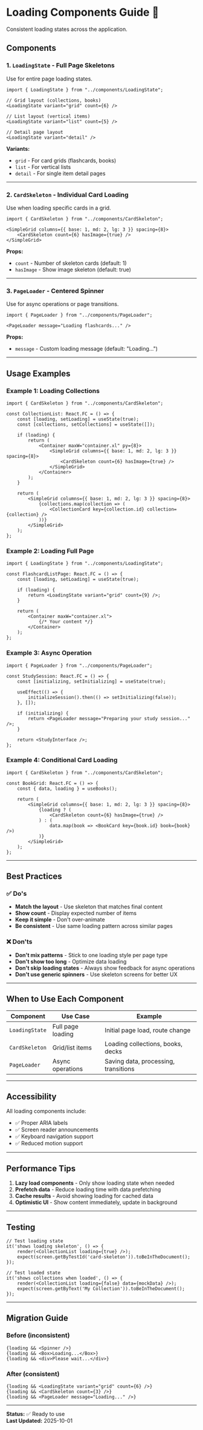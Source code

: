 # Loading Components Guide 🪷

Consistent loading states across the application.

## Components

### 1. `LoadingState` - Full Page Skeletons

Use for entire page loading states.

```tsx
import { LoadingState } from "../components/LoadingState";

// Grid layout (collections, books)
<LoadingState variant="grid" count={6} />

// List layout (vertical items)
<LoadingState variant="list" count={5} />

// Detail page layout
<LoadingState variant="detail" />
```

**Variants:**
- `grid` - For card grids (flashcards, books)
- `list` - For vertical lists
- `detail` - For single item detail pages

---

### 2. `CardSkeleton` - Individual Card Loading

Use when loading specific cards in a grid.

```tsx
import { CardSkeleton } from "../components/CardSkeleton";

<SimpleGrid columns={{ base: 1, md: 2, lg: 3 }} spacing={8}>
    <CardSkeleton count={6} hasImage={true} />
</SimpleGrid>
```

**Props:**
- `count` - Number of skeleton cards (default: 1)
- `hasImage` - Show image skeleton (default: true)

---

### 3. `PageLoader` - Centered Spinner

Use for async operations or page transitions.

```tsx
import { PageLoader } from "../components/PageLoader";

<PageLoader message="Loading flashcards..." />
```

**Props:**
- `message` - Custom loading message (default: "Loading...")

---

## Usage Examples

### Example 1: Loading Collections

```tsx
import { CardSkeleton } from "../components/CardSkeleton";

const CollectionList: React.FC = () => {
    const [loading, setLoading] = useState(true);
    const [collections, setCollections] = useState([]);

    if (loading) {
        return (
            <Container maxW="container.xl" py={8}>
                <SimpleGrid columns={{ base: 1, md: 2, lg: 3 }} spacing={8}>
                    <CardSkeleton count={6} hasImage={true} />
                </SimpleGrid>
            </Container>
        );
    }

    return (
        <SimpleGrid columns={{ base: 1, md: 2, lg: 3 }} spacing={8}>
            {collections.map(collection => (
                <CollectionCard key={collection.id} collection={collection} />
            ))}
        </SimpleGrid>
    );
};
```

### Example 2: Loading Full Page

```tsx
import { LoadingState } from "../components/LoadingState";

const FlashcardListPage: React.FC = () => {
    const [loading, setLoading] = useState(true);

    if (loading) {
        return <LoadingState variant="grid" count={9} />;
    }

    return (
        <Container maxW="container.xl">
            {/* Your content */}
        </Container>
    );
};
```

### Example 3: Async Operation

```tsx
import { PageLoader } from "../components/PageLoader";

const StudySession: React.FC = () => {
    const [initializing, setInitializing] = useState(true);

    useEffect(() => {
        initializeSession().then(() => setInitializing(false));
    }, []);

    if (initializing) {
        return <PageLoader message="Preparing your study session..." />;
    }

    return <StudyInterface />;
};
```

### Example 4: Conditional Card Loading

```tsx
import { CardSkeleton } from "../components/CardSkeleton";

const BookGrid: React.FC = () => {
    const { data, loading } = useBooks();

    return (
        <SimpleGrid columns={{ base: 1, md: 2, lg: 3 }} spacing={8}>
            {loading ? (
                <CardSkeleton count={6} hasImage={true} />
            ) : (
                data.map(book => <BookCard key={book.id} book={book} />)
            )}
        </SimpleGrid>
    );
};
```

---

## Best Practices

### ✅ Do's

- **Match the layout** - Use skeleton that matches final content
- **Show count** - Display expected number of items
- **Keep it simple** - Don't over-animate
- **Be consistent** - Use same loading pattern across similar pages

### ❌ Don'ts

- **Don't mix patterns** - Stick to one loading style per page type
- **Don't show too long** - Optimize data loading
- **Don't skip loading states** - Always show feedback for async operations
- **Don't use generic spinners** - Use skeleton screens for better UX

---

## When to Use Each Component

| Component | Use Case | Example |
|-----------|----------|---------|
| `LoadingState` | Full page loading | Initial page load, route change |
| `CardSkeleton` | Grid/list items | Loading collections, books, decks |
| `PageLoader` | Async operations | Saving data, processing, transitions |

---

## Accessibility

All loading components include:
- ✅ Proper ARIA labels
- ✅ Screen reader announcements
- ✅ Keyboard navigation support
- ✅ Reduced motion support

---

## Performance Tips

1. **Lazy load components** - Only show loading state when needed
2. **Prefetch data** - Reduce loading time with data prefetching
3. **Cache results** - Avoid showing loading for cached data
4. **Optimistic UI** - Show content immediately, update in background

---

## Testing

```tsx
// Test loading state
it('shows loading skeleton', () => {
    render(<CollectionList loading={true} />);
    expect(screen.getByTestId('card-skeleton')).toBeInTheDocument();
});

// Test loaded state
it('shows collections when loaded', () => {
    render(<CollectionList loading={false} data={mockData} />);
    expect(screen.getByText('My Collection')).toBeInTheDocument();
});
```

---

## Migration Guide

### Before (inconsistent)
```tsx
{loading && <Spinner />}
{loading && <Box>Loading...</Box>}
{loading && <div>Please wait...</div>}
```

### After (consistent)
```tsx
{loading && <LoadingState variant="grid" count={6} />}
{loading && <CardSkeleton count={3} />}
{loading && <PageLoader message="Loading..." />}
```

---

**Status:** ✅ Ready to use  
**Last Updated:** 2025-10-01
